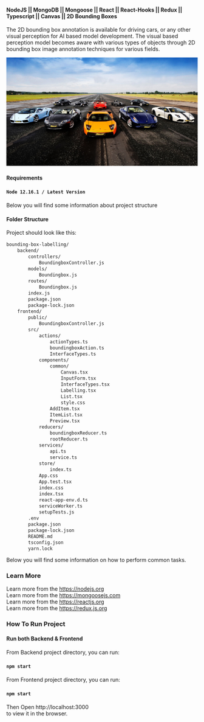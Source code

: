 #### NodeJS || MongoDB || Mongoose || React || React-Hooks || Redux || Typescript || Canvas || 2D Bounding Boxes
The 2D bounding box annotation is available for driving cars, or any other visual perception for AI based model development. The visual based perception model becomes aware with various types of objects through 2D bounding box image annotation techniques for various fields.
<br/>

<img src="./image/sample.png" width="700">

#### Requirements
#### `Node 12.16.1 / Latest Version`


Below you will find some information about project structure
#### Folder Structure

Project should look like this:

```
bounding-box-labelling/
    backend/
        controllers/
            BoundingboxController.js
        models/
            Boundingbox.js
        routes/
            Boundingbox.js   
        index.js
        package.json
        package-lock.json          
    frontend/
        public/
            BoundingboxController.js
        src/
            actions/ 
                actionTypes.ts
                boundingboxAction.ts
                InterfaceTypes.ts
            components/
                common/
                    Canvas.tsx
                    InputForm.tsx
                    InterfaceTypes.tsx
                    Labelling.tsx
                    List.tsx
                    style.css
                AddItem.tsx 
                ItemList.tsx 
                Preview.tsx 
            reducers/
                boundingboxReducer.ts 
                rootReducer.ts 
            services/
                api.ts
                service.ts 
            store/
                index.ts
            App.css 
            App.test.tsx 
            index.css
            index.tsx
            react-app-env.d.ts
            serviceWorker.ts 
            setupTests.js 
        .env
        package.json
        package-lock.json
        README.md 
        tsconfig.json
        yarn.lock
```
Below you will find some information on how to perform common tasks.<br>

### Learn More
Learn more from the https://nodejs.org <br/>
Learn more from the https://mongoosejs.com <br/>
Learn more from the https://reactjs.org <br/>
Learn more from the https://redux.js.org

### How To Run Project
#### Run both Backend & Frontend 

From Backend project directory, you can run:

#### `npm start`

From Frontend project directory, you can run:

#### `npm start`

Then Open http://localhost:3000 
<br/> to view it in the browser.
